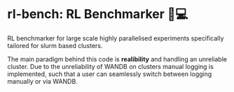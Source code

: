 # rl-bench: RL Benchmarker 🤖💻

RL benchmarker for large scale highly parallelised experiments specifically tailored for slurm based clusters. 

The main paradigm behind this code is **realibility** and handling an unreliable cluster. Due to the unreliability of WANDB on clusters manual logging is implemented, such that a user can  seamlessly switch between logging manually or via WANDB. 
